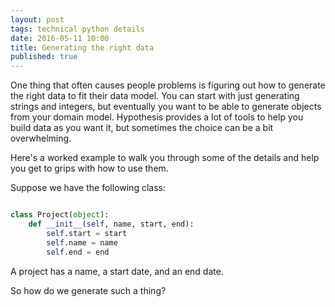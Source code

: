 ```yaml
---
layout: post
tags: technical python details
date: 2016-05-11 10:00
title: Generating the right data
published: true
---
```


One thing that often causes people problems is figuring out how to generate the right data to fit their data
model. You can start with just generating strings and integers, but eventually you want to be able to generate
objects from your domain model. Hypothesis provides a lot of tools to help you build data as you want it,
but sometimes the choice can be a bit overwhelming.

Here's a worked example to walk you through some of the details and help you get to grips with how to use
them.

<!--more-->

Suppose we have the following class:

```python

class Project(object):
    def __init__(self, name, start, end):
        self.start = start
        self.name = name
        self.end = end
```

A project has a name, a start date, and an end date.

So how do we generate such a thing?

```pycon

```
